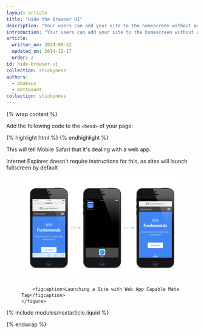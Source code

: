 ```yaml
---
layout: article
title: "Hide the Browser UI"
description: "Your users can add your site to the homescreen without any special code, but we recommend that you make your web app display without the browser UI when launched from the homescreen (effectively going fullscreen)."
introduction: "Your users can add your site to the homescreen without any special code, but we recommend that you make your web app display without the browser UI when launched from the homescreen (effectively going fullscreen)."
article:
  written_on: 2014-09-22
  updated_on: 2014-12-17
  order: 2
id: hide-browser-ui
collection: stickyness
authors:
  - pbakaus
  - mattgaunt
collection: stickyness
---
```


{% wrap content %}

Add the following code to the `<head>` of your page:

{% highlight html %}
<meta name="apple-mobile-web-app-capable" content="yes">
{% endhighlight %}


This will tell Mobile Safari that it's dealing 
with a web app.

Internet Explorer doesn't require instructions for this, as 
sites will launch fullscreen by default

<div class="clear g-wide--full">
    <figure class="fluid">
        <img src="images/web-app-capable.png" alt="web-app-capable">
        
        <figcaption>Launching a Site with Web App Capable Meta Tag</figcaption>
    </figure>
</div>

<div class="clear"></div>

{% include modules/nextarticle.liquid %}

{% endwrap %}
